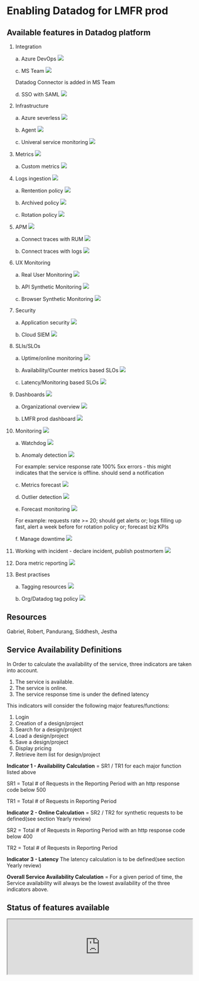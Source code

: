 # Enabling Datadog for LMFR prod

## Available features in Datadog platform
1. Integration

    a. Azure DevOps ![](https://geps.dev/progress/100)

    c. MS Team ![](https://geps.dev/progress/100)

    Datadog Connector is added in MS Team

    d. SSO with SAML ![](https://geps.dev/progress/0)

1. Infrastructure

    a. Azure severless ![](https://geps.dev/progress/100)

    b. Agent ![](https://geps.dev/progress/100)

    c. Univeral service monitoring ![](https://geps.dev/progress/0)

1. Metrics ![](https://geps.dev/progress/100)

    a. Custom metrics ![](https://geps.dev/progress/0)

1. Logs ingestion ![](https://geps.dev/progress/100)

    a. Rentention policy ![](https://geps.dev/progress/0)
    
    b. Archived policy ![](https://geps.dev/progress/0)

    c. Rotation policy ![](https://geps.dev/progress/0)

1. APM ![](https://geps.dev/progress/100) 

    a. Connect traces with RUM ![](https://geps.dev/progress/0)

    b. Connect traces with logs ![](https://geps.dev/progress/100)

1. UX Monitoring 

    a. Real User Monitoring ![](https://geps.dev/progress/0)
    
    b. API Synthetic Monitoring ![](https://geps.dev/progress/30)
    
    c. Browser Synthetic Monitoring ![](https://geps.dev/progress/100) 

1. Security 
    
    a. Application security ![](https://geps.dev/progress/100)
    
    b. Cloud SIEM ![](https://geps.dev/progress/0)

1. SLIs/SLOs 

    a. Uptime/online monitoring ![](https://geps.dev/progress/50) 
    
    b. Availability/Counter metrics based SLOs ![](https://geps.dev/progress/70)
    
    c. Latency/Monitoring based SLOs ![](https://geps.dev/progress/100)

1. Dashboards ![](https://geps.dev/progress/100)

    a. Organizational overview ![](https://geps.dev/progress/0)

    b. LMFR prod dashboard ![](https://geps.dev/progress/100)

1. Monitoring ![](https://geps.dev/progress/100)

    a. Watchdog ![](https://geps.dev/progress/0)
    
    b. Anomaly detection ![](https://geps.dev/progress/100) 
    
    For example: 
    service response rate 100% 5xx errors - this might indicates that the service is offline.
    should send a notification
    
    c. Metrics forecast ![](https://geps.dev/progress/0)
    
    d. Outlier detection ![](https://geps.dev/progress/100)

    e. Forecast monitoring ![](https://geps.dev/progress/50) 
    
    For example: 
    requests rate >= 20; should get alerts 
    or; logs filling up fast, alert a week before for rotation policy 
    or; forecast biz KPIs

    f. Manage downtime ![](https://geps.dev/progress/0)

1. Working with incident - declare incident, publish postmortem ![](https://geps.dev/progress/0)

1. Dora metric reporting ![](https://geps.dev/progress/0)

1. Best practises

    a. Tagging resources ![](https://geps.dev/progress/100)

    b. Org/Datadog tag policy ![](https://geps.dev/progress/0)

## Resources

Gabriel, Robert, Pandurang, Siddhesh, Jestha

## Service Availability Definitions

In Order to calculate the availability of the service, three indicators are taken into account.

1. The service is available.
2. The service is online.
3. The service response time is under the defined latency

This indicators will consider the following major features/functions:

1. Login
2. Creation of a design/project
3. Search for a design/project
4. Load a design/project
5. Save a design/project
6. Display pricing
7. Retrieve item list for design/project

**Indicator 1 - Availability Calculation** = SR1 / TR1 for each major function listed above 

SR1 = Total # of Requests in the Reporting Period with an http response code below 500

TR1 = Total # of Requests in Reporting Period

**Indicator 2 - Online Calculation** = SR2 / TR2 for synthetic requests to be defined(see section Yearly review)

SR2 = Total # of Requests in Reporting Period with an http response code below 400

TR2 = Total # of Requests in Reporting Period

**Indicator 3 - Latency** The latency calculation is to be defined(see section Yearly review)

**Overall Service Availability Calculation** = For a given period of time, the Service availability will always be the lowest availability of the three indicators above.

## Status of features available 

<iframe width="100%" height="150" name="status" src="https://cyncly-my.sharepoint.com/:x:/p/jestha_wangkheirakpam/EXf-lPd4HaBPurHrHs_KJ9EB7g4jseZvdQClCU0Nc4j7Ng?e=AZbJVA"></iframe>